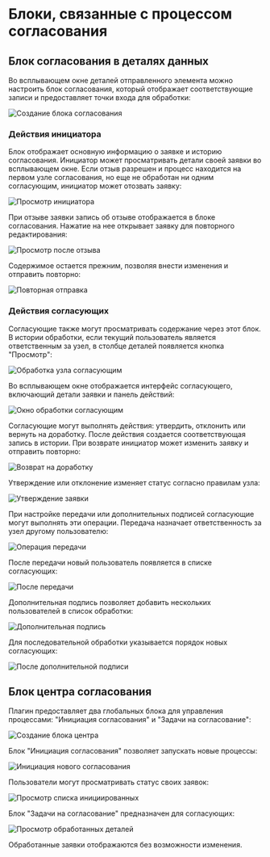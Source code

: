 # Блоки, связанные с процессом согласования

## Блок согласования в деталях данных

Во всплывающем окне деталей отправленного элемента можно настроить блок согласования, который отображает соответствующие записи и предоставляет точки входа для обработки:

![Создание блока согласования](https://static-docs.nocobase.com/6b40f47474609d1dfd33618d80228189.png)

### Действия инициатора

Блок отображает основную информацию о заявке и историю согласования. Инициатор может просматривать детали своей заявки во всплывающем окне. Если отзыв разрешен и процесс находится на первом узле согласования, но еще не обработан ни одним согласующим, инициатор может отозвать заявку:

![Просмотр инициатора](https://static-docs.nocobase.com/5c7d4a6dca8de820d154487e41808c2a.png)

При отзыве заявки запись об отзыве отображается в блоке согласования. Нажатие на нее открывает заявку для повторного редактирования:

![Просмотр после отзыва](https://static-docs.nocobase.com/df52cb5203c1fd0a2f7af1757fbf6ecd.png)

Содержимое остается прежним, позволяя внести изменения и отправить повторно:

![Повторная отправка](https://static-docs.nocobase.com/4b3a6119e9871760d2dbdc8a2a75ff2c.png)

### Действия согласующих

Согласующие также могут просматривать содержание через этот блок. В истории обработки, если текущий пользователь является ответственным за узел, в столбце деталей появляется кнопка "Просмотр":

![Обработка узла согласующим](https://static-docs.nocobase.com/b160090482823ff5dc87592d0d5cedec.png)

Во всплывающем окне отображается интерфейс согласующего, включающий детали заявки и панель действий:

![Окно обработки согласующим](https://static-docs.nocobase.com/26acffffd314e86a658334ae9bef9d9b.png)

Согласующие могут выполнять действия: утвердить, отклонить или вернуть на доработку. После действия создается соответствующая запись в истории. При возврате инициатор может изменить заявку и отправить повторно:

![Возврат на доработку](https://static-docs.nocobase.com/5da879b24923ed25c31be658636ada64.png)

Утверждение или отклонение изменяет статус согласно правилам узла:

![Утверждение заявки](https://static-docs.nocobase.com/b020b1f82fce7c27b905ecf0b4c0046d.png)

При настройке передачи или дополнительных подписей согласующие могут выполнять эти операции. Передача назначает ответственность за узел другому пользователю:

![Операция передачи](https://static-docs.nocobase.com/20241226235129.png)

После передачи новый пользователь появляется в списке согласующих:

![После передачи](https://static-docs.nocobase.com/20241226235334.png)

Дополнительная подпись позволяет добавить нескольких пользователей в список обработки:

![Дополнительная подпись](https://static-docs.nocobase.com/20241226235556.png)

Для последовательной обработки указывается порядок новых согласующих:

![После дополнительной подписи](https://static-docs.nocobase.com/20241227000005.png)

## Блок центра согласования

Плагин предоставляет два глобальных блока для управления процессами: "Инициация согласования" и "Задачи на согласование":

![Создание блока центра](https://static-docs.nocobase.com/fb3957320f082159f6f1f908937894b6.png)

Блок "Инициация согласования" позволяет запускать новые процессы:

![Инициация нового согласования](https://static-docs.nocobase.com/a888630f892f15882eb1ec6b8826c528.png)

Пользователи могут просматривать статус своих заявок:

![Просмотр списка инициированных](https://static-docs.nocobase.com/4379ff809ae6a545dccab434cf6a6cfb.png)

Блок "Задачи на согласование" предназначен для согласующих:

![Просмотр обработанных деталей](https://static-docs.nocobase.com/bc425bd18837d6a918c609849c38da5d.png)

Обработанные заявки отображаются без возможности изменения.
